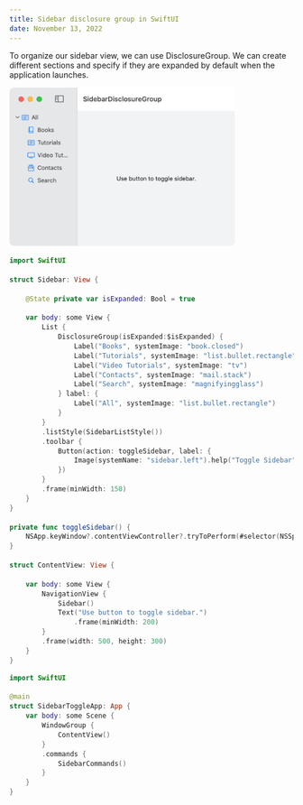 ```yaml
---
title: Sidebar disclosure group in SwiftUI
date: November 13, 2022
---
```


To organize our sidebar view, we can use DisclosureGroup. We can create different sections and specify if they are expanded by default when the application launches.

<p><img src="../../assets/images/swiftui-sidebar-disclosuregroup.png" style="max-width:400px;" alt="sidebar disclosuregroup"></p>

```swift
import SwiftUI

struct Sidebar: View {

    @State private var isExpanded: Bool = true

    var body: some View {
        List {
            DisclosureGroup(isExpanded:$isExpanded) {
                Label("Books", systemImage: "book.closed")
                Label("Tutorials", systemImage: "list.bullet.rectangle")
                Label("Video Tutorials", systemImage: "tv")
                Label("Contacts", systemImage: "mail.stack")
                Label("Search", systemImage: "magnifyingglass")
            } label: {
                Label("All", systemImage: "list.bullet.rectangle")
            }
        }
        .listStyle(SidebarListStyle())
        .toolbar {
            Button(action: toggleSidebar, label: {
                Image(systemName: "sidebar.left").help("Toggle Sidebar")
            })
        }
        .frame(minWidth: 150)
    }
}

private func toggleSidebar() {
    NSApp.keyWindow?.contentViewController?.tryToPerform(#selector(NSSplitViewController.toggleSidebar(_:)), with: nil)
}

struct ContentView: View {

    var body: some View {
        NavigationView {
            Sidebar()
            Text("Use button to toggle sidebar.")
                .frame(minWidth: 200)
        }
        .frame(width: 500, height: 300)
    }
}
```

```swift
import SwiftUI

@main
struct SidebarToggleApp: App {
    var body: some Scene {
        WindowGroup {
            ContentView()
        }
        .commands {
            SidebarCommands()
        }
    }
}
```
